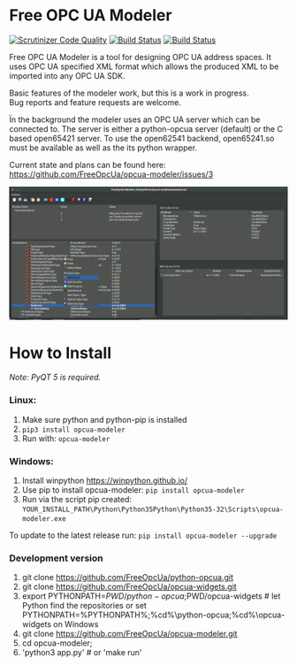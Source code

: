 Free OPC UA Modeler
===================


[![Scrutinizer Code Quality](https://scrutinizer-ci.com/g/FreeOpcUa/opcua-modeler/badges/quality-score.png?b=master)](https://scrutinizer-ci.com/g/FreeOpcUa/opcua-modeler/?branch=master)
[![Build Status](https://travis-ci.org/FreeOpcUa/opcua-modeler.svg?branch=master)](https://travis-ci.org/FreeOpcUa/opcua-modeler)
[![Build Status](https://travis-ci.org/FreeOpcUa/opcua-widgets.svg?branch=master)](https://travis-ci.org/FreeOpcUa/opcua-widgets)


Free OPC UA Modeler is a tool for designing OPC UA address spaces. It uses OPC UA specified XML format which allows the produced XML to be imported into any OPC UA SDK.

Basic features of the modeler work, but this is a work in progress.   
Bug reports and feature requests are welcome.

Ïn the background the modeler uses an OPC UA server which can be connected to. The server is either a python-opcua server (default) or the C based open65421 server. To use the open62541 backend, open65241.so must be available as well as the its python wrapper.

Current state and plans can be found here: https://github.com/FreeOpcUa/opcua-modeler/issues/3

![Screenshot](/screenshot.png?raw=true "Screenshot")

# How to Install  

*Note: PyQT 5 is required.*

### Linux:

1. Make sure python and python-pip is installed  
2. `pip3 install opcua-modeler`  
4. Run with: `opcua-modeler`  
  
### Windows:  

1. Install winpython https://winpython.github.io/  
2. Use pip to install opcua-modeler: `pip install opcua-modeler`  
3. Run via the script pip created: `YOUR_INSTALL_PATH\Python\Python35Python\Python35-32\Scripts\opcua-modeler.exe`  

To update to the latest release run: `pip install opcua-modeler --upgrade`

### Development version
1. git clone https://github.com/FreeOpcUa/python-opcua.git 
2. git clone https://github.com/FreeOpcUa/opcua-widgets.git
3. export PYTHONPATH=$PWD/python-opcua;$PWD/opcua-widgets  # let Python find the repositories
or set PYTHONPATH=%PYTHONPATH%;%cd%\python-opcua;%cd%\opcua-widgets on Windows
4. git clone https://github.com/FreeOpcUa/opcua-modeler.git 
5. cd opcua-modeler;
6. 'python3 app.py' # or 'make run'

